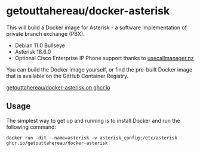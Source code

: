 # getouttahereau/docker-asterisk

This will build a Docker image for Asterisk - a software implementation of private branch exchange (PBX).

* Debian 11.0 Bullseye
* Asterisk 18.6.0
* Optional Cisco Enterprise IP Phone support thanks to [usecallmanager.nz](https://usecallmanager.nz/)

You can build the Docker image yourself, or find the pre-built Docker image that is available on the GitHub Container Registry.

[getouttahereau/docker-asterisk on ghcr.io](https://ghcr.io/getouttahereau/docker-asterisk)

## Usage

The simplest way to get up and running is to install Docker and run the following command:

    docker run -dit --name=asterisk -v asterisk_config:/etc/asterisk ghcr.io/getouttahereau/docker-asterisk